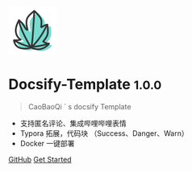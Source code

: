 ![logo](static/icon/icon.svg)

# Docsify-Template <small>1.0.0</small>

> CaoBaoQi ` s docsify Template

- 支持匿名评论、集成哔哩哔哩表情
- Typora 拓展，代码块 （Success、Danger、Warn）
- Docker 一键部署

[GitHub](https://github.com/CaoBaoQi)
[Get Started](#Docsify-Template)